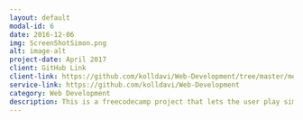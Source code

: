 ```yaml
---
layout: default
modal-id: 6
date: 2016-12-06
img: ScreenShotSimon.png
alt: image-alt
project-date: April 2017
client: GitHub Link
client-link: https://github.com/kolldavi/Web-Development/tree/master/memeGenerator
service-link: https://github.com/kolldavi/Web-Development
category: Web Development
description: This is a freecodecamp project that lets the user play simon says. It uses html css javascipt/jQuery. It can be played <a href ="http://www.dkoller.com/Web-Development/Simon-Game/"> Here</a>
---
```

